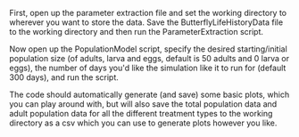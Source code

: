 First, open up the parameter extraction file and set the working directory to wherever you want to store the data. Save the ButterflyLifeHistoryData file to the working directory and then run the ParameterExtraction script.

Now open up the PopulationModel script, specify the desired starting/initial population size (of adults, larva and eggs, default is 50 adults and 0 larva or eggs), the number of days you'd like the simulation like it to run for (default 300 days), and run the script.

The code should automatically generate (and save) some basic plots, which you can play around with, but will also save the total population data and adult population data for all the different treatment types to the working directory as a csv which you can use to generate plots however you like.

